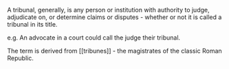 A tribunal, generally, is any person or institution with authority to judge, adjudicate on, or determine claims or disputes - whether or not it is called a tribunal in its title.

e.g. An advocate in a court could call the judge their tribunal.

The term is derived from [[tribunes]] - the magistrates of the classic Roman Republic.